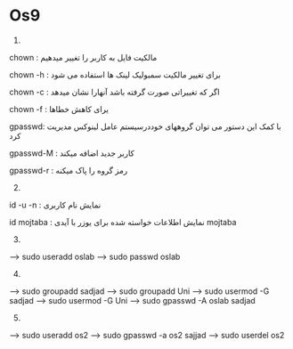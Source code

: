 # Os9

1)

chown : مالکیت فایل به کاربر را تغییر میدهیم

chown -h : برای تغییر مالکیت سمبولیک لینک ها استفاده می شود

chown -c : اگر که تغییراتی صورت گرفته باشد آنهارا نشان میدهد 

chown -f : یرای کاهش خطاها


gpasswd: با کمک این دستور می توان گروههای خوددرسیستم عامل لینوکس مدیریت کرد

gpasswd-M : کاربر جدید اضافه میکند

gpasswd-r : رمز گروه را پاک میکنه

2)

id -u -n : نمایش نام کاربری

id mojtaba : نمایش اطلاعات خواسته شده برای یوزر با آیدی mojtaba

3)

--> sudo useradd oslab
--> sudo passwd oslab

4)

--> sudo groupadd sadjad
--> sudo groupadd Uni
--> sudo usermod -G sadjad
--> sudo usermod -G Uni
--> sudo gpasswd -A oslab sadjad

5)
--> sudo useradd os2
--> sudo gpasswd -a os2 sajjad
--> sudo userdel os2
